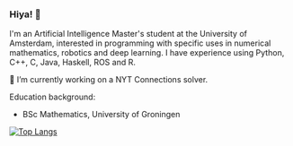 ### Hiya! 👋

I'm an Artificial Intelligence Master's student at the University of Amsterdam, interested in programming with specific uses in numerical mathematics, robotics and deep learning. 
I have experience using Python, C++, C, Java, Haskell, ROS and R.

🔭 I’m currently working on a NYT Connections solver.

Education background:
- BSc Mathematics, University of Groningen


[![Top Langs](https://github-readme-stats-lime-two-44.vercel.app/api/top-langs/?username=egerhether&layout=donut&hide=tex,makefile&langs_count=8&theme=transparent&hide_border=true)](https://github.com/egerhether/github-readme-stats)


<!--
**egerhether/egerhether** is a ✨ _special_ ✨ repository because its `README.md` (this file) appears on your GitHub profile.

Here are some ideas to get you started:

- 🔭 I’m currently working on ...

- 👯 I’m looking to collaborate on ...
- 🤔 I’m looking for help with ...
- 💬 Ask me about ...
- 📫 How to reach me: ...
- 😄 Pronouns: ...
- ⚡ Fun fact: ...
-->
